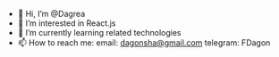 - 👋 Hi, I’m @Dagrea
- 👀 I’m interested in React.js
- 🌱 I’m currently learning related technologies 
- 📫 How to reach me: email: dagonsha@gmail.com telegram: FDagon

